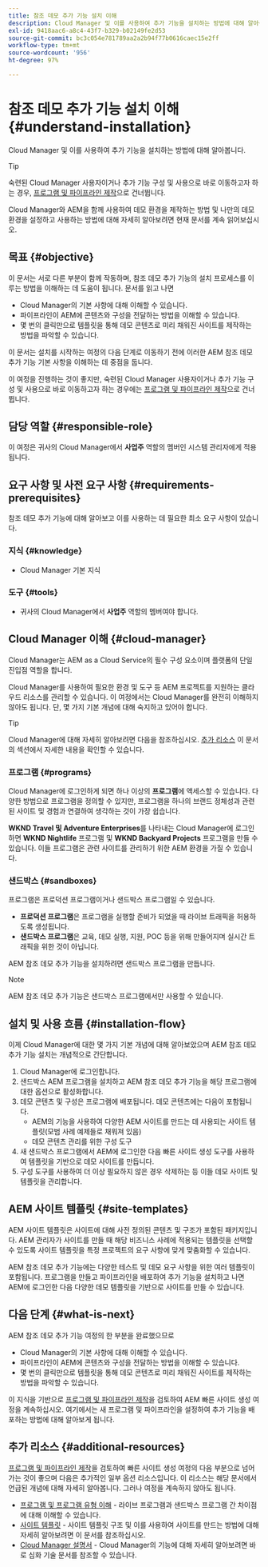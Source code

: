```yaml
---
title: 참조 데모 추가 기능 설치 이해
description: Cloud Manager 및 이를 사용하여 추가 기능을 설치하는 방법에 대해 알아봅니다.
exl-id: 9418aac6-a8c4-43f7-b329-b02149fe2d53
source-git-commit: bc3c054e781789aa2a2b94f77b0616caec15e2ff
workflow-type: tm+mt
source-wordcount: '956'
ht-degree: 97%

---
```


# 참조 데모 추가 기능 설치 이해 {#understand-installation}

Cloud Manager 및 이를 사용하여 추가 기능을 설치하는 방법에 대해 알아봅니다.

>[!TIP]
>
>숙련된 Cloud Manager 사용자이거나 추가 기능 구성 및 사용으로 바로 이동하고자 하는 경우, [프로그램 및 파이프라인 제작](create-program.md)으로 건너뜁니다.
>
>Cloud Manager와 AEM을 함께 사용하여 데모 환경을 제작하는 방법 및 나만의 데모 환경을 설정하고 사용하는 방법에 대해 자세히 알아보려면 현재 문서를 계속 읽어보십시오.

## 목표 {#objective}

이 문서는 서로 다른 부분이 함께 작동하며, 참조 데모 추가 기능의 설치 프로세스를 이루는 방법을 이해하는 데 도움이 됩니다. 문서를 읽고 나면

* Cloud Manager의 기본 사항에 대해 이해할 수 있습니다.
* 파이프라인이 AEM에 콘텐츠와 구성을 전달하는 방법을 이해할 수 있습니다.
* 몇 번의 클릭만으로 템플릿을 통해 데모 콘텐츠로 미리 채워진 사이트를 제작하는 방법을 파악할 수 있습니다.

이 문서는 설치를 시작하는 여정의 다음 단계로 이동하기 전에 이러한 AEM 참조 데모 추가 기능 기본 사항을 이해하는 데 중점을 둡니다.

이 여정을 진행하는 것이 좋지만, 숙련된 Cloud Manager 사용자이거나 추가 기능 구성 및 사용으로 바로 이동하고자 하는 경우에는 [프로그램 및 파이프라인 제작](create-program.md)으로 건너뜁니다.

## 담당 역할 {#responsible-role}

이 여정은 귀사의 Cloud Manager에서 **사업주** 역할의 멤버인 시스템 관리자에게 적용됩니다.

## 요구 사항 및 사전 요구 사항 {#requirements-prerequisites}

참조 데모 추가 기능에 대해 알아보고 이를 사용하는 데 필요한 최소 요구 사항이 있습니다.

### 지식 {#knowledge}

* Cloud Manager 기본 지식

### 도구 {#tools}

* 귀사의 Cloud Manager에서 **사업주** 역할의 멤버여야 합니다.

## Cloud Manager 이해 {#cloud-manager}

Cloud Manager는 AEM as a Cloud Service의 필수 구성 요소이며 플랫폼의 단일 진입점 역할을 합니다.

Cloud Manager를 사용하여 필요한 환경 및 도구 등 AEM 프로젝트를 지원하는 클라우드 리소스를 관리할 수 있습니다. 이 여정에서는 Cloud Manager를 완전히 이해하지 않아도 됩니다. 단, 몇 가지 기본 개념에 대해 숙지하고 있어야 합니다.

>[!TIP]
>
>Cloud Manager에 대해 자세히 알아보려면 다음을 참조하십시오. [추가 리소스](#additional-resources) 이 문서의 섹션에서 자세한 내용을 확인할 수 있습니다.

### 프로그램 {#programs}

Cloud Manager에 로그인하게 되면 하나 이상의 **프로그램**&#x200B;에 액세스할 수 있습니다. 다양한 방법으로 프로그램을 정의할 수 있지만, 프로그램을 하나의 브랜드 정체성과 관련된 사이트 및 경험과 연결하여 생각하는 것이 가장 쉽습니다.

**WKND Travel 및 Adventure Enterprises**&#x200B;를 나타내는 Cloud Manager에 로그인하면 **WKND Nightlife** 프로그램 및 **WKND Backyard Projects** 프로그램을 만들 수 있습니다. 이들 프로그램은 관련 사이트를 관리하기 위한 AEM 환경을 가질 수 있습니다.

### 샌드박스 {#sandboxes}

프로그램은 프로덕션 프로그램이거나 샌드박스 프로그램일 수 있습니다.

* **프로덕션 프로그램**&#x200B;은 프로그램을 실행할 준비가 되었을 때 라이브 트래픽을 허용하도록 생성됩니다.
* **샌드박스 프로그램**&#x200B;은 교육, 데모 실행, 지원, POC 등을 위해 만들어지며 실시간 트래픽을 위한 것이 아닙니다.

AEM 참조 데모 추가 기능을 설치하려면 샌드박스 프로그램을 만듭니다.

>[!NOTE]
>
>AEM 참조 데모 추가 기능은 샌드박스 프로그램에서만 사용할 수 있습니다.

## 설치 및 사용 흐름 {#installation-flow}

이제 Cloud Manager에 대한 몇 가지 기본 개념에 대해 알아보았으며 AEM 참조 데모 추가 기능 설치는 개념적으로 간단합니다.

1. Cloud Manager에 로그인합니다.
1. 샌드박스 AEM 프로그램을 설치하고 AEM 참조 데모 추가 기능을 해당 프로그램에 대한 옵션으로 활성화합니다.
1. 데모 콘텐츠 및 구성은 프로그램에 배포됩니다. 데모 콘텐츠에는 다음이 포함됩니다.
   * AEM의 기능을 사용하여 다양한 AEM 사이트를 만드는 데 사용되는 사이트 템플릿(모범 사례 예제들로 채워져 있음)
   * 데모 콘텐츠 관리를 위한 구성 도구
1. 새 샌드박스 프로그램에서 AEM에 로그인한 다음 빠른 사이트 생성 도구를 사용하여 템플릿을 기반으로 데모 사이트를 만듭니다.
1. 구성 도구를 사용하여 더 이상 필요하지 않은 경우 삭제하는 등 이들 데모 사이트 및 템플릿을 관리합니다.

## AEM 사이트 템플릿 {#site-templates}

AEM 사이트 템플릿은 사이트에 대해 사전 정의된 콘텐츠 및 구조가 포함된 패키지입니다. AEM 관리자가 사이트를 만들 때 해당 비즈니스 사례에 적용되는 템플릿을 선택할 수 있도록 사이트 템플릿을 특정 프로젝트의 요구 사항에 맞게 맞춤화할 수 있습니다.

AEM 참조 데모 추가 기능에는 다양한 테스트 및 데모 요구 사항을 위한 여러 템플릿이 포함됩니다. 프로그램을 만들고 파이프라인을 배포하여 추가 기능을 설치하고 나면 AEM에 로그인한 다음 다양한 데모 템플릿을 기반으로 사이트를 만들 수 있습니다.

## 다음 단계 {#what-is-next}

AEM 참조 데모 추가 기능 여정의 한 부분을 완료했으므로

* Cloud Manager의 기본 사항에 대해 이해할 수 있습니다.
* 파이프라인이 AEM에 콘텐츠와 구성을 전달하는 방법을 이해할 수 있습니다.
* 몇 번의 클릭만으로 템플릿을 통해 데모 콘텐츠로 미리 채워진 사이트를 제작하는 방법을 파악할 수 있습니다.

이 지식을 기반으로 [프로그램 및 파이프라인 제작](create-program.md)을 검토하여 AEM 빠른 사이트 생성 여정을 계속하십시오. 여기에서는 새 프로그램 및 파이프라인을 설정하여 추가 기능을 배포하는 방법에 대해 알아보게 됩니다.

## 추가 리소스 {#additional-resources}

[프로그램 및 파이프라인 제작](create-program.md)을 검토하여 빠른 사이트 생성 여정의 다음 부분으로 넘어가는 것이 좋으며 다음은 추가적인 일부 옵션 리소스입니다. 이 리소스는 해당 문서에서 언급된 개념에 대해 자세히 알아봅니다. 그러나 여정을 계속하지 않아도 됩니다.

* [프로그램 및 프로그램 유형 이해](https://experienceleague.adobe.com/docs/experience-manager-cloud-service/content/implementing/using-cloud-manager/programs/program-types.html) - 라이브 프로그램과 샌드박스 프로그램 간 차이점에 대해 이해할 수 있습니다.
* [사이트 템플릿](/help/sites-cloud/administering/site-creation/site-templates.md) - 사이트 템플릿 구조 및 이를 사용하여 사이트를 만드는 방법에 대해 자세히 알아보려면 이 문서를 참조하십시오.
* [Cloud Manager 설명서](https://experienceleague.adobe.com/docs/experience-manager-cloud-service/content/onboarding/onboarding-concepts/cloud-manager-introduction.html) - Cloud Manager의 기능에 대해 자세히 알아보려면 바로 심화 기술 문서를 참조할 수 있습니다.
